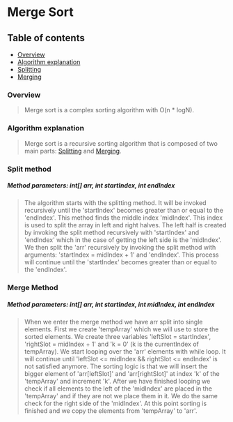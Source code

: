 # Merge Sort

## Table of contents

* [Overview](#overview)
* [Algorithm explanation](#algorithm-explanation)
* [Splitting](#split-method)
* [Merging](#merge-method)

### Overview

> Merge sort is a complex sorting algorithm with O(n * logN).

### Algorithm explanation

> Merge sort is a recursive sorting algorithm that is composed of two main
> parts: [Splitting](#split-method) and [Merging](#merge-method).

### Split method

##### Method parameters: int[] arr, int startIndex, int endIndex

> The algorithm starts with the splitting method. It will be invoked
> recursively until the 'startIndex' becomes greater than or equal to the
> 'endIndex'. This method finds the middle index 'midIndex'. This index is
> used to split the array in left and right halves. The left half is created
> by invoking the split method recursively with 'startIndex' and
> 'endIndex' which in the case of getting the left side is the 'midIndex'.
> We then split the 'arr' recursively by invoking the split method with
> arguments: 'startIndex = midIndex + 1' and 'endIndex'. This process will
> continue until the 'startIndex' becomes greater than or equal to the
> 'endIndex'.

### Merge Method

##### Method parameters: int[] arr, int startIndex, int midIndex, int endIndex

> When we enter the merge method we have arr split into single elements.
> First we create 'tempArray' which we will use to store the sorted elements.
> We create three variables 'leftSlot = startIndex', 'rightSlot = midIndex + 1'
> and 'k = 0' (k is the currentIndex of tempArray). We start looping over
> the 'arr' elements with while loop. 
> It will continue until 'leftSlot <= midIndex && rightSlot <= endIndex'
> is not satisfied anymore. 
> The sorting logic is that we will insert the bigger element of 'arr[leftSlot]'
> and 'arr[rightSlot]' at index 'k' of the 'tempArray' and increment 'k'.
> After we have finished looping we check if all elements to the left of the
> 'midIndex' are placed in the 'tempArray' and if they are not we place them in it.
> We do the same check for the right side of the 'midIndex'. At this point sorting
> is finished and we copy the elements from 'tempArray' to 'arr'.